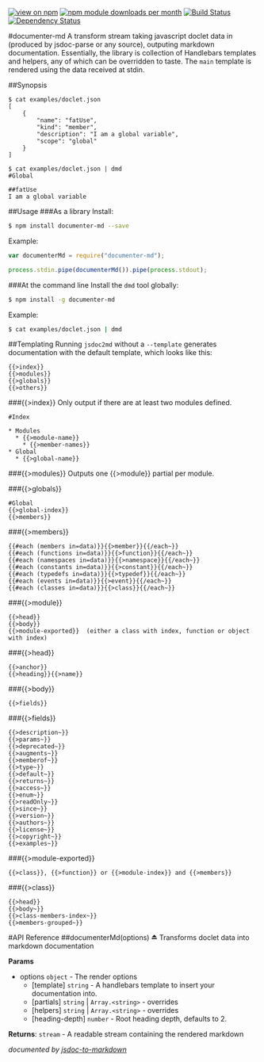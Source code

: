 [![view on npm](http://img.shields.io/npm/v/documenter-md.svg)](https://www.npmjs.org/package/documenter-md)
[![npm module downloads per month](http://img.shields.io/npm/dm/documenter-md.svg)](https://www.npmjs.org/package/documenter-md)
[![Build Status](https://travis-ci.org/75lb/documenter-md.svg?branch=master)](https://travis-ci.org/75lb/documenter-md)
[![Dependency Status](https://david-dm.org/75lb/documenter-md.svg)](https://david-dm.org/75lb/documenter-md)

#documenter-md
A transform stream taking javascript doclet data in (produced by jsdoc-parse or any source), outputing markdown documentation. Essentially, the library is collection of Handlebars templates and helpers, any of which can be overridden to taste. The `main` template is rendered using the data received at stdin. 

##Synopsis
```
$ cat examples/doclet.json
[
    {
        "name": "fatUse",
        "kind": "member",
        "description": "I am a global variable",
        "scope": "global"
    }
]

$ cat examples/doclet.json | dmd
#Global

##fatUse
I am a global variable
```

##Usage
###As a library
Install:
```sh
$ npm install documenter-md --save
```
Example:
```js
var documenterMd = require("documenter-md");

process.stdin.pipe(documenterMd()).pipe(process.stdout);
```

###At the command line
Install the `dmd` tool globally: 
```sh
$ npm install -g documenter-md
```
Example:
```sh
$ cat examples/doclet.json | dmd
```

##Templating
Running `jsdoc2md` without a `--template` generates documentation with the default template, which looks like this:

    {{>index}}
    {{>modules}}
    {{>globals}}
    {{>others}}
    
###{{>index}}
Only output if there are at least two modules defined. 

    #Index
    
    * Modules
      * {{>module-name}}
        * {{>member-names}}
    * Global
      * {{>global-name}}

###{{>modules}}
Outputs one {{>module}} partial per module.

###{{>globals}}

    #Global
    {{>global-index}}
    {{>members}}

###{{>members}}

    {{#each (members in=data)}}{{>member}}{{/each~}}
    {{#each (functions in=data)}}{{>function}}{{/each~}}
    {{#each (namespaces in=data)}}{{>namespace}}{{/each~}}
    {{#each (constants in=data)}}{{>constant}}{{/each~}}
    {{#each (typedefs in=data)}}{{>typedef}}{{/each~}}
    {{#each (events in=data)}}{{>event}}{{/each~}}
    {{#each (classes in=data)}}{{>class}}{{/each~}}

###{{>module}}

    {{>head}}
    {{>body}}
    {{>module-exported}}  (either a class with index, function or object with index)

###{{>head}}

    {{>anchor}}
    {{>heading}}{{>name}}
    
###{{>body}}

    {{>fields}}
    
###{{>fields}}

    {{>description~}}
    {{>params~}}
    {{>deprecated~}}
    {{>augments~}}
    {{>memberof~}}
    {{>type~}}
    {{>default~}}
    {{>returns~}}
    {{>access~}}
    {{>enum~}}
    {{>readOnly~}}
    {{>since~}}
    {{>version~}}
    {{>authors~}}
    {{>license~}}
    {{>copyright~}}
    {{>examples~}}

###{{>module-exported}}

    {{>class}}, {{>function}} or {{>module-index}} and {{>members}}

###{{>class}}

    {{>head}}
    {{>body~}}
    {{>class-members-index~}}
    {{>members-grouped~}}
    
#API Reference
<a name="module_documenter-md"></a>
##documenterMd(options) ⏏
Transforms doclet data into markdown documentation

**Params**

- options `object` - The render options
  - [template] `string` - A handlebars template to insert your documentation into.
  - [partials] `string` | `Array.<string>` - overrides
  - [helpers] `string` | `Array.<string>` - overrides
  - [heading-depth] `number` - Root heading depth, defaults to 2.

**Returns**: `stream` - A readable stream containing the rendered markdown  


*documented by [jsdoc-to-markdown](https://github.com/75lb/jsdoc-to-markdown)*
